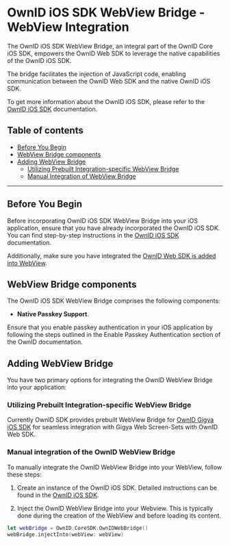 # OwnID iOS SDK WebView Bridge - WebView Integration

The OwnID iOS SDK WebView Bridge, an integral part of the OwnID Core iOS SDK, empowers the OwnID Web SDK to leverage the native capabilities of the OwnID iOS SDK. 

The bridge facilitates the injection of JavaScript code, enabling communication between the OwnID Web SDK and the native OwnID iOS SDK.

To get more information about the OwnID iOS SDK, please refer to the [OwnID iOS SDK](../README.md) documentation.

## Table of contents
* [Before You Begin](#before-you-begin)
* [WebView Bridge components](#webView-bridge-components)
* [Adding WebView Bridge](#adding-webview-bridge)
   + [Utilizing Prebuilt Integration-specific WebView Bridge](#utilizing-prebuilt-integration-specific-webview-bridge)
   + [Manual Integration of WebView Bridge](#manual-integration-of-webview-bridge)

---

## Before You Begin
Before incorporating OwnID iOS SDK WebView Bridge into your iOS application, ensure that you have already incorporated the OwnID iOS SDK. You can find step-by-step instructions in the [OwnID iOS SDK](../README.md) documentation.

Additionally, make sure you have integrated the [OwnID Web SDK is added into WebView](https://docs.ownid.com).

## WebView Bridge components

The OwnID iOS SDK WebView Bridge comprises the following components:

 - **Native Passkey Support**. 
 
Ensure that you enable passkey authentication in your iOS application by following the steps outlined in the Enable Passkey Authentication section of the OwnID documentation.

## Adding WebView Bridge
You have two primary options for integrating the OwnID WebView Bridge into your application:

### Utilizing Prebuilt Integration-specific WebView Bridge

Currently OwnID SDK provides prebuilt WebView Bridge for [OwnID Gigya iOS SDK](sdk-gigya.md#add-ownid-webview-bridge) for seamless integration with Gigya Web Screen-Sets with OwnID Web SDK.

### Manual integration of the OwnID WebView Bridge

To manually integrate the OwnID WebView Bridge into your WebView, follow these steps:

1. Create an instance of the OwnID iOS SDK. Detailed instructions can be found in the [OwnID iOS SDK](../README.md).

2. Inject the OwnID WebView Bridge into your Webview. This is typically done during the creation of the WebView and before loading its content.

```swift
let webBridge = OwnID.CoreSDK.OwnIDWebBridge()
webBridge.injectInto(webView: webView)
```

